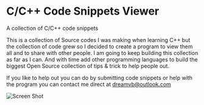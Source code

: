 # C/C++ Code Snippets Viewer
A collection of C/C++ code snippets

This is a collection of Source codes I was making when learning C++ but the collection of code grew so I decided to create a program to view them all and to share with other people. I am going to keep building this collection as far as I can. And with time add other programming languages to build the biggest Open Source collection of tips & trick to help people out.

If you like to help out you can do by submitting code snippets or help with the program you can contact me direct at dreamvb@outlook.com


![Screen Shot](https://i.ibb.co/Wf2bhKb/logo.jpg)
